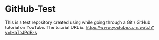 # GitHub-Test
This is a test repository created using while going through a Git / GitHub tutorial on YouTube. The tutorial URL is: https://www.youtube.com/watch?v=IHaTbJPdB-s
